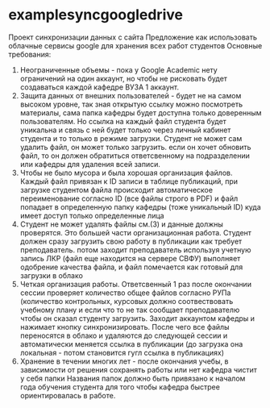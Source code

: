 # examplesyncgoogledrive
Проект синхронизации данных с сайта
Предложение как использовать облачные сервисы google для хранения всех работ студентов
Основные требования:
1) Неограниченные объемы - пока у Google Academic нету ограничений на один аккаунт, но чтобы не рисковать будет создаваться каждой
кафедре ВУЗА 1 аккаунт.
2) Защита данных от внешних пользователей - будет не на самом высоком уровне, так зная открытую ссылку можно посмотреть материалы, 
сама папка  кафедры будет доступна только доверенным пользователям. Но ссылка на каждый файл студента будет уникальна и связь с ней 
будет только через личный кабинет студента и то только в режиме загрузки. 
Студент не может сам удалить файл, он может только загрузить. если он хочет обновить файл, то он должен обратиться ответсвенному на
подразделении или кафедры для удаления всей записи.
3) Чтобы не было мусора и была хорошая организация файлов. Каждый файл привязан к ID записи в таблице публикаций, при 
 загрузке студентом файла происходит автоматическое переименование согласно ID (все файлы строго в PDF) и файл попадает в определенную
 папку кафедры (тоже уникальный ID) куда имеет доступ только определенные лица
4) Студент не может удалять файлы см.(3) и данные должны проверятся. Это большей части организационная работа. Студент должен
сразу загрузить свою работу в публикации как требует преподаватель. потом заходит преподаватель используя учетную запись ЛКР
(файл еще находится на сервере СВФУ) выполняет одобрение качества файла, и файл помечается как готовый для загрузки в облако
5) Четкая организация работы. 
Ответсвенный 1 раз после окончании сессии проверяет количество общее файлов согласно РУПа (количество контрольных, курсовых
должно соотвествовать учебному плану и если что то не так сообщает преподавателю чтобы он сказал студенту загрузить. 
Заходит аккаунтом кафедры и нажимает кнопку синхронизировать. После чего все файлы переносятся в облако и удаляются до следующей сессии
и автоматически меняется ссылка в публикации (до загрузка она локальная - потом становится гугл ссылка в публикациях)
6) Хранение в течении многих лет - после окончания учебы, в зависимости от решения сохранять работы или нет кафедра чистит у себя папки
Названия папок должно быть привязано к началом года обучения студента для того чтобы кафедра быстрее ориентировалась в работе.

